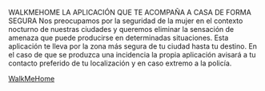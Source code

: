 WALKMEHOME
LA APLICACIÓN QUE TE ACOMPAÑA A CASA DE FORMA SEGURA
Nos preocupamos por la seguridad de la mujer en el contexto nocturno de nuestras ciudades y queremos eliminar la sensación de amenaza que puede producirse en determinadas situaciones. 
Esta aplicación te lleva por la zona más segura de tu ciudad hasta tu destino. 
En el caso de que se produzca una incidencia la propia aplicación avisará a tu contacto preferido de tu localización y en caso extremo a la policía.

[WalkMeHome](http://walkmehome.co.nf/ "WalkMeHome")
